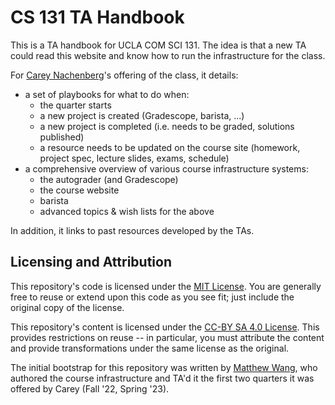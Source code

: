 # CS 131 TA Handbook

This is a TA handbook for UCLA COM SCI 131. The idea is that a new TA could read this website and know how to run the infrastructure for the class.

For [Carey Nachenberg](http://careynachenberg.weebly.com/)'s offering of the class, it details:

- a set of playbooks for what to do when:
  - the quarter starts
  - a new project is created (Gradescope, barista, ...)
  - a new project is completed (i.e. needs to be graded, solutions published)
  - a resource needs to be updated on the course site (homework, project spec, lecture slides, exams, schedule)
- a comprehensive overview of various course infrastructure systems:
  - the autograder (and Gradescope)
  - the course website
  - barista
  - advanced topics & wish lists for the above

In addition, it links to past resources developed by the TAs.

## Licensing and Attribution

This repository's code is licensed under the [MIT License]. You are generally free to reuse or extend upon this code as you see fit; just include the original copy of the license.

This repository's content is licensed under the [CC-BY SA 4.0 License]. This provides restrictions on reuse -- in particular, you must attribute the content and provide transformations under the same license as the original.

The initial bootstrap for this repository was written by [Matthew Wang](https://matthewwang.me/), who authored the course infrastructure and TA'd it the first two quarters it was offered by Carey (Fall '22, Spring '23).

[MIT License]: https://en.wikipedia.org/wiki/MIT_License
[CC-BY SA 4.0 License]: https://creativecommons.org/licenses/by-sa/4.0/
